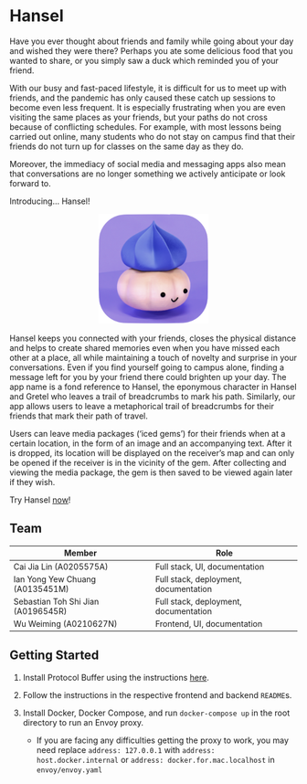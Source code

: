 # Hansel

Have you ever thought about friends and family while going about your day and wished they were there?
Perhaps you ate some delicious food that you wanted to share, or you simply saw a duck which reminded you of your friend.

With our busy and fast-paced lifestyle, it is difficult for us to meet up with friends, and the pandemic has only caused these catch up sessions to become even less frequent.
It is especially frustrating when you are even visiting the same places as your friends, but your paths do not cross because of conflicting schedules.
For example, with most lessons being carried out online, many students who do not stay on campus find that their friends do not turn up for classes on the same day as they do. 

Moreover, the immediacy of social media and messaging apps also mean that conversations are no longer something we actively anticipate or look forward to. 

Introducing... Hansel!

<p align="center">
   <img src="frontend/public/img/icons/android-chrome-192x192.png">
</p>

Hansel keeps you connected with your friends, closes the physical distance and helps to create shared memories even when you have missed each other at a place, all while maintaining a touch of novelty and surprise in your conversations.
Even if you find yourself going to campus alone, finding a message left for you by your friend there could brighten up your day.
The app name is a fond reference to Hansel, the eponymous character in Hansel and Gretel who leaves a trail of breadcrumbs to mark his path.
Similarly, our app allows users to leave a metaphorical trail of breadcrumbs for their friends that mark their path of travel. 

Users can leave media packages (‘iced gems’) for their friends when at a certain location, in the form of an image and an accompanying text.
After it is dropped, its location will be displayed on the receiver’s map and can only be opened if the receiver is in the vicinity of the gem.
After collecting and viewing the media package, the gem is then saved to be viewed again later if they wish.

Try Hansel [now](https://hansel-app.com/)!

## Team

| Member      | Role |
| ----------- | ----------- |
| Cai Jia Lin (A0205575A) | Full stack, UI, documentation |
| Ian Yong Yew Chuang (A0135451M) | Full stack, deployment, documentation |
| Sebastian Toh Shi Jian (A0196545R) | Full stack, deployment, documentation |
| Wu Weiming (A0210627N) | Frontend, UI, documentation |

## Getting Started

1. Install Protocol Buffer using the instructions [here](https://grpc.io/docs/protoc-installation/).
1. Follow the instructions in the respective frontend and backend `README`s.
1. Install Docker, Docker Compose, and run `docker-compose up` in the root directory to run an Envoy proxy.

   - If you are facing any difficulties getting the proxy to work, you may need replace `address: 127.0.0.1` with `address: host.docker.internal` or `address: docker.for.mac.localhost` in `envoy/envoy.yaml`
